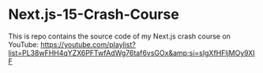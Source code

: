 # Next.js-15-Crash-Course
This is repo contains the source code of my Next.js crash course on YouTube: https://youtube.com/playlist?list=PL38wFHH4qYZX6PFTwfAdWg76taf6vsGOx&amp;si=sIgXfHFljMOy9XIF
